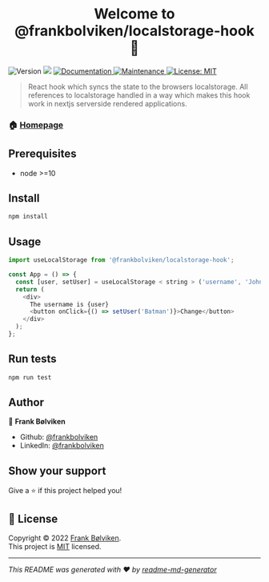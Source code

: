 <h1 align="center">Welcome to @frankbolviken/localstorage-hook 👋</h1>
<p>
  <img alt="Version" src="https://img.shields.io/badge/version-0.1.0-blue.svg?cacheSeconds=2592000" />
  <img src="https://img.shields.io/badge/node-%3E%3D10-blue.svg" />
  <a href="https://github.com/frankbolviken/localstorage-hook#readme" target="_blank">
    <img alt="Documentation" src="https://img.shields.io/badge/documentation-yes-brightgreen.svg" />
  </a>
  <a href="https://github.com/frankbolviken/localstorage-hook/graphs/commit-activity" target="_blank">
    <img alt="Maintenance" src="https://img.shields.io/badge/Maintained%3F-yes-green.svg" />
  </a>
  <a href="https://github.com/frankbolviken/localstorage-hook/blob/master/LICENSE" target="_blank">
    <img alt="License: MIT" src="https://img.shields.io/github/license/frankbolviken/@frankbolviken/localstorage-hook" />
  </a>
</p>

> React hook which syncs the state to the browsers localstorage. All references to localstorage handled in a way which makes this hook work in nextjs serverside rendered applications.

### 🏠 [Homepage](https://github.com/frankbolviken/localstorage-hook#readme)

## Prerequisites

- node >=10

## Install

```sh
npm install
```

## Usage

```javascript
import useLocalStorage from '@frankbolviken/localstorage-hook';

const App = () => {
  const [user, setUser] = useLocalStorage < string > ('username', 'John doe');
  return (
    <div>
      The username is {user}
      <button onClick={() => setUser('Batman')}>Change</button>
    </div>
  );
};
```

## Run tests

```sh
npm run test
```

## Author

👤 **Frank Bølviken**

- Github: [@frankbolviken](https://github.com/frankbolviken)
- LinkedIn: [@frankbolviken](https://linkedin.com/in/frankbolviken)

## Show your support

Give a ⭐️ if this project helped you!

## 📝 License

Copyright © 2022 [Frank Bølviken](https://github.com/frankbolviken).<br />
This project is [MIT](https://github.com/frankbolviken/localstorage-hook/blob/master/LICENSE) licensed.

---

_This README was generated with ❤️ by [readme-md-generator](https://github.com/kefranabg/readme-md-generator)_
